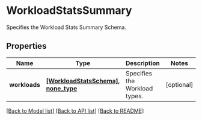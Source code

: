 # WorkloadStatsSummary

Specifies the Workload Stats Summary Schema.

## Properties
Name | Type | Description | Notes
------------ | ------------- | ------------- | -------------
**workloads** | [**[WorkloadStatsSchema], none_type**](WorkloadStatsSchema.md) | Specifies the Workload types. | [optional] 

[[Back to Model list]](../README.md#documentation-for-models) [[Back to API list]](../README.md#documentation-for-api-endpoints) [[Back to README]](../README.md)


